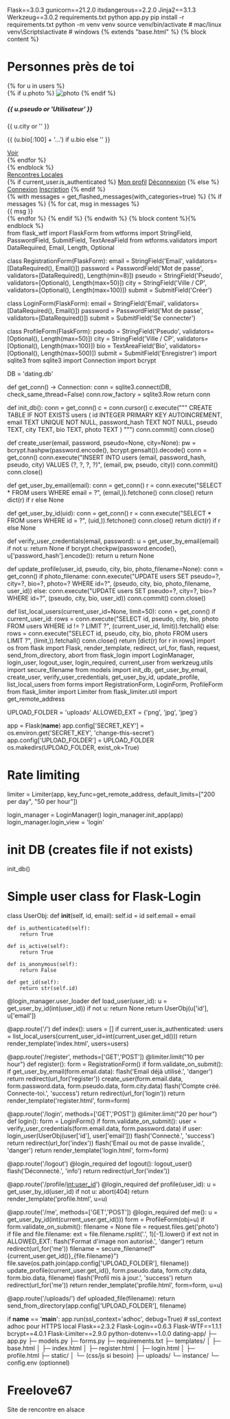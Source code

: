 Flask==3.0.3
gunicorn==21.2.0
itsdangerous==2.2.0
Jinja2==3.1.3
Werkzeug==3.0.2
requirements.txt
python app.py
pip install -r requirements.txt
python -m venv venv
source venv/bin/activate   # mac/linux
venv\Scripts\activate      # windows
{% extends "base.html" %}
{% block content %}
<h1>Personnes près de toi</h1>
<div class="row">
  {% for u in users %}
    <div class="col-md-4">
      <div class="card mb-3">
        {% if u.photo %}
          <img src="{{ url_for('uploaded_file', filename=u.photo) }}" class="card-img-top" alt="photo">
        {% endif %}
        <div class="card-body">
          <h5 class="card-title">{{ u.pseudo or 'Utilisateur' }}</h5>
          <p class="card-text">{{ u.city or '' }}</p>
          <p class="card-text">{{ (u.bio[:100] + '...') if u.bio else '' }}</p>
          <a class="btn btn-sm btn-primary" href="{{ url_for('profile', user_id=u.id) }}">Voir</a>
        </div>
      </div>
    </div>
  {% endfor %}
</div>
{% endblock %}
<!doctype html>
<html>
<head>
  <meta charset="utf-8">
  <meta http-equiv="X-UA-Compatible" content="IE=edge">
  <meta name="viewport" content="width=device-width, initial-scale=1">
  <title>Rencontres Locales</title>
  <link href="https://cdn.jsdelivr.net/npm/bootstrap@5.3.2/dist/css/bootstrap.min.css" rel="stylesheet">
</head>
<body>
<nav class="navbar navbar-expand-lg navbar-light bg-light mb-3">
  <div class="container">
    <a class="navbar-brand" href="{{ url_for('index') }}">Rencontres Locales</a>
    <div>
      {% if current_user.is_authenticated %}
        <a class="btn btn-outline-primary btn-sm" href="{{ url_for('me') }}">Mon profil</a>
        <a class="btn btn-outline-secondary btn-sm" href="{{ url_for('logout') }}">Déconnexion</a>
      {% else %}
        <a class="btn btn-primary btn-sm" href="{{ url_for('login') }}">Connexion</a>
        <a class="btn btn-success btn-sm" href="{{ url_for('register') }}">Inscription</a>
      {% endif %}
    </div>
  </div>
</nav>
<div class="container">
  {% with messages = get_flashed_messages(with_categories=true) %}
    {% if messages %}
      {% for cat, msg in messages %}
        <div class="alert alert-{{ cat }}">{{ msg }}</div>
      {% endfor %}
    {% endif %}
  {% endwith %}
  {% block content %}{% endblock %}
</div>
</body>
</html>
from flask_wtf import FlaskForm
from wtforms import StringField, PasswordField, SubmitField, TextAreaField
from wtforms.validators import DataRequired, Email, Length, Optional

class RegistrationForm(FlaskForm):
    email = StringField('Email', validators=[DataRequired(), Email()])
    password = PasswordField('Mot de passe', validators=[DataRequired(), Length(min=8)])
    pseudo = StringField('Pseudo', validators=[Optional(), Length(max=50)])
    city = StringField('Ville / CP', validators=[Optional(), Length(max=100)])
    submit = SubmitField('Créer')

class LoginForm(FlaskForm):
    email = StringField('Email', validators=[DataRequired(), Email()])
    password = PasswordField('Mot de passe', validators=[DataRequired()])
    submit = SubmitField('Se connecter')

class ProfileForm(FlaskForm):
    pseudo = StringField('Pseudo', validators=[Optional(), Length(max=50)])
    city = StringField('Ville / CP', validators=[Optional(), Length(max=100)])
    bio = TextAreaField('Bio', validators=[Optional(), Length(max=500)])
    submit = SubmitField('Enregistrer')
import sqlite3
from sqlite3 import Connection
import bcrypt

DB = 'dating.db'

def get_conn() -> Connection:
    conn = sqlite3.connect(DB, check_same_thread=False)
    conn.row_factory = sqlite3.Row
    return conn

def init_db():
    conn = get_conn()
    c = conn.cursor()
    c.execute("""
    CREATE TABLE IF NOT EXISTS users (
      id INTEGER PRIMARY KEY AUTOINCREMENT,
      email TEXT UNIQUE NOT NULL,
      password_hash TEXT NOT NULL,
      pseudo TEXT,
      city TEXT,
      bio TEXT,
      photo TEXT
    )
    """)
    conn.commit()
    conn.close()

def create_user(email, password, pseudo=None, city=None):
    pw = bcrypt.hashpw(password.encode(), bcrypt.gensalt()).decode()
    conn = get_conn()
    conn.execute("INSERT INTO users (email, password_hash, pseudo, city) VALUES (?, ?, ?, ?)",
                 (email, pw, pseudo, city))
    conn.commit()
    conn.close()

def get_user_by_email(email):
    conn = get_conn()
    r = conn.execute("SELECT * FROM users WHERE email = ?", (email,)).fetchone()
    conn.close()
    return dict(r) if r else None

def get_user_by_id(uid):
    conn = get_conn()
    r = conn.execute("SELECT * FROM users WHERE id = ?", (uid,)).fetchone()
    conn.close()
    return dict(r) if r else None

def verify_user_credentials(email, password):
    u = get_user_by_email(email)
    if not u:
        return None
    if bcrypt.checkpw(password.encode(), u['password_hash'].encode()):
        return u
    return None

def update_profile(user_id, pseudo, city, bio, photo_filename=None):
    conn = get_conn()
    if photo_filename:
        conn.execute("UPDATE users SET pseudo=?, city=?, bio=?, photo=? WHERE id=?",
                     (pseudo, city, bio, photo_filename, user_id))
    else:
        conn.execute("UPDATE users SET pseudo=?, city=?, bio=? WHERE id=?",
                     (pseudo, city, bio, user_id))
    conn.commit()
    conn.close()

def list_local_users(current_user_id=None, limit=50):
    conn = get_conn()
    if current_user_id:
        rows = conn.execute("SELECT id, pseudo, city, bio, photo FROM users WHERE id != ? LIMIT ?",
                            (current_user_id, limit)).fetchall()
    else:
        rows = conn.execute("SELECT id, pseudo, city, bio, photo FROM users LIMIT ?", (limit,)).fetchall()
    conn.close()
    return [dict(r) for r in rows]
import os
from flask import Flask, render_template, redirect, url_for, flash, request, send_from_directory, abort
from flask_login import LoginManager, login_user, logout_user, login_required, current_user
from werkzeug.utils import secure_filename
from models import init_db, get_user_by_email, create_user, verify_user_credentials, get_user_by_id, update_profile, list_local_users
from forms import RegistrationForm, LoginForm, ProfileForm
from flask_limiter import Limiter
from flask_limiter.util import get_remote_address

UPLOAD_FOLDER = 'uploads'
ALLOWED_EXT = {'png', 'jpg', 'jpeg'}

app = Flask(__name__)
app.config['SECRET_KEY'] = os.environ.get('SECRET_KEY', 'change-this-secret')
app.config['UPLOAD_FOLDER'] = UPLOAD_FOLDER
os.makedirs(UPLOAD_FOLDER, exist_ok=True)

# Rate limiting
limiter = Limiter(app, key_func=get_remote_address, default_limits=["200 per day", "50 per hour"])

login_manager = LoginManager()
login_manager.init_app(app)
login_manager.login_view = 'login'

# init DB (creates file if not exists)
init_db()

# Simple user class for Flask-Login
class UserObj:
    def __init__(self, id, email):
        self.id = id
        self.email = email

    def is_authenticated(self):
        return True

    def is_active(self):
        return True

    def is_anonymous(self):
        return False

    def get_id(self):
        return str(self.id)

@login_manager.user_loader
def load_user(user_id):
    u = get_user_by_id(int(user_id))
    if not u:
        return None
    return UserObj(u['id'], u['email'])

@app.route('/')
def index():
    users = []
    if current_user.is_authenticated:
        users = list_local_users(current_user_id=int(current_user.get_id()))
    return render_template('index.html', users=users)

@app.route('/register', methods=['GET','POST'])
@limiter.limit("10 per hour")
def register():
    form = RegistrationForm()
    if form.validate_on_submit():
        if get_user_by_email(form.email.data):
            flash('Email déjà utilisé.', 'danger')
            return redirect(url_for('register'))
        create_user(form.email.data, form.password.data, form.pseudo.data, form.city.data)
        flash('Compte créé. Connecte-toi.', 'success')
        return redirect(url_for('login'))
    return render_template('register.html', form=form)

@app.route('/login', methods=['GET','POST'])
@limiter.limit("20 per hour")
def login():
    form = LoginForm()
    if form.validate_on_submit():
        user = verify_user_credentials(form.email.data, form.password.data)
        if user:
            login_user(UserObj(user['id'], user['email']))
            flash('Connecté.', 'success')
            return redirect(url_for('index'))
        flash('Email ou mot de passe invalide.', 'danger')
    return render_template('login.html', form=form)

@app.route('/logout')
@login_required
def logout():
    logout_user()
    flash('Déconnecté.', 'info')
    return redirect(url_for('index'))

@app.route('/profile/<int:user_id>')
@login_required
def profile(user_id):
    u = get_user_by_id(user_id)
    if not u:
        abort(404)
    return render_template('profile.html', u=u)

@app.route('/me', methods=['GET','POST'])
@login_required
def me():
    u = get_user_by_id(int(current_user.get_id()))
    form = ProfileForm(obj=u)
    if form.validate_on_submit():
        filename = None
        file = request.files.get('photo')
        if file and file.filename:
            ext = file.filename.rsplit('.', 1)[-1].lower()
            if ext not in ALLOWED_EXT:
                flash('Format d\'image non autorisé.', 'danger')
                return redirect(url_for('me'))
            filename = secure_filename(f"{current_user.get_id()}_{file.filename}")
            file.save(os.path.join(app.config['UPLOAD_FOLDER'], filename))
        update_profile(current_user.get_id(), form.pseudo.data, form.city.data, form.bio.data, filename)
        flash('Profil mis à jour.', 'success')
        return redirect(url_for('me'))
    return render_template('profile.html', form=form, u=u)

@app.route('/uploads/<filename>')
def uploaded_file(filename):
    return send_from_directory(app.config['UPLOAD_FOLDER'], filename)

if __name__ == '__main__':
    app.run(ssl_context='adhoc', debug=True)  # ssl_context adhoc pour HTTPS local
Flask==2.3.2
Flask-Login==0.6.3
Flask-WTF==1.1.1
bcrypt==4.0.1
Flask-Limiter==2.9.0
python-dotenv==1.0.0
dating-app/
├─ app.py
├─ models.py
├─ forms.py
├─ requirements.txt
├─ templates/
│  ├─ base.html
│  ├─ index.html
│  ├─ register.html
│  ├─ login.html
│  ├─ profile.html
├─ static/
│  └─ (css/js si besoin)
├─ uploads/
└─ instance/
   └─ config.env   (optionnel)
# Freelove67
Site de rencontre en alsace
